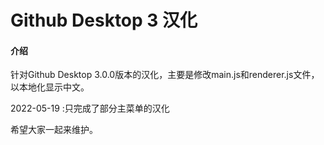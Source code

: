 # Github Desktop 3 汉化

#### 介绍
针对Github Desktop 3.0.0版本的汉化，主要是修改main.js和renderer.js文件，以本地化显示中文。

2022-05-19 :只完成了部分主菜单的汉化

希望大家一起来维护。



